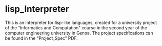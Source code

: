 # lisp_Interpreter
This is an interpreter for lisp-like languages, created for a university project of the "Informatics and Computation" course in the second year of the computer engineering university in Genoa.
The project specifications can be found in the "Project_Spec" PDF.
